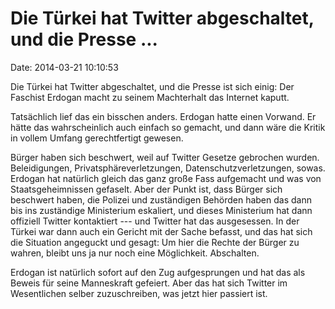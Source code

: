Die Türkei hat Twitter abgeschaltet, und die Presse \...
========================================================

Date: 2014-03-21 10:10:53

Die Türkei hat Twitter abgeschaltet, und die Presse ist sich einig: Der
Faschist Erdogan macht zu seinem Machterhalt das Internet kaputt.

Tatsächlich lief das ein bisschen anders. Erdogan hatte einen Vorwand.
Er hätte das wahrscheinlich auch einfach so gemacht, und dann wäre die
Kritik in vollem Umfang gerechtfertigt gewesen.

Bürger haben sich beschwert, weil auf Twitter Gesetze gebrochen wurden.
Beleidigungen, Privatsphäreverletzungen, Datenschutzverletzungen, sowas.
Erdogan hat natürlich gleich das ganz große Fass aufgemacht und was von
Staatsgeheimnissen gefaselt. Aber der Punkt ist, dass Bürger sich
beschwert haben, die Polizei und zuständigen Behörden haben das dann bis
ins zuständige Ministerium eskaliert, und dieses Ministerium hat dann
offiziell Twitter kontaktiert --- und Twitter hat das ausgesessen. In
der Türkei war dann auch ein Gericht mit der Sache befasst, und das hat
sich die Situation angeguckt und gesagt: Um hier die Rechte der Bürger
zu wahren, bleibt uns ja nur noch eine Möglichkeit. Abschalten.

Erdogan ist natürlich sofort auf den Zug aufgesprungen und hat das als
Beweis für seine Manneskraft gefeiert. Aber das hat sich Twitter im
Wesentlichen selber zuzuschreiben, was jetzt hier passiert ist.
